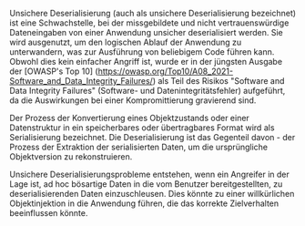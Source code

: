 Unsichere Deserialisierung (auch als unsichere Deserialisierung bezeichnet) ist eine Schwachstelle, bei der missgebildete und nicht vertrauenswürdige Dateneingaben von einer Anwendung unsicher deserialisiert werden. Sie wird ausgenutzt, um den logischen Ablauf der Anwendung zu unterwandern, was zur Ausführung von beliebigem Code führen kann. Obwohl dies kein einfacher Angriff ist, wurde er in der jüngsten Ausgabe der [OWASP's Top 10] (https://owasp.org/Top10/A08_2021-Software_and_Data_Integrity_Failures/) als Teil des Risikos "Software and Data Integrity Failures" (Software- und Datenintegritätsfehler) aufgeführt, da die Auswirkungen bei einer Kompromittierung gravierend sind.

Der Prozess der Konvertierung eines Objektzustands oder einer Datenstruktur in ein speicherbares oder übertragbares Format wird als Serialisierung bezeichnet. Die Deserialisierung ist das Gegenteil davon - der Prozess der Extraktion der serialisierten Daten, um die ursprüngliche Objektversion zu rekonstruieren.

Unsichere Deserialisierungsprobleme entstehen, wenn ein Angreifer in der Lage ist, ad hoc bösartige Daten in die vom Benutzer bereitgestellten, zu deserialisierenden Daten einzuschleusen. Dies könnte zu einer willkürlichen Objektinjektion in die Anwendung führen, die das korrekte Zielverhalten beeinflussen könnte.
